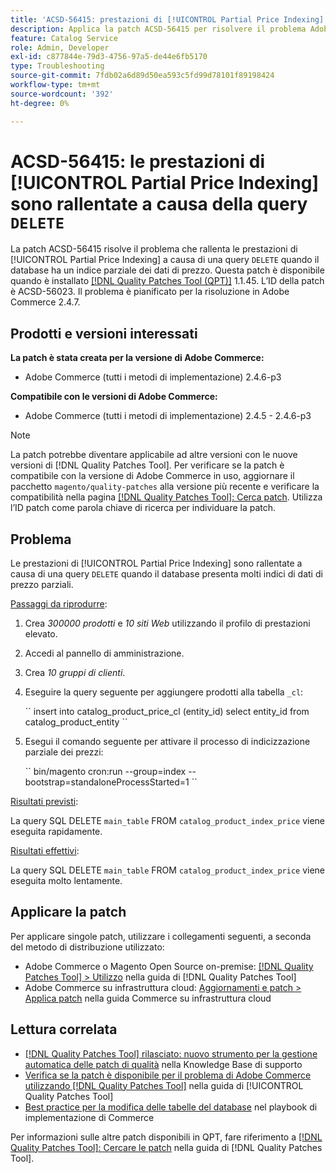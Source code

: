 ```yaml
---
title: 'ACSD-56415: prestazioni di [!UICONTROL Partial Price Indexing] rallentate a causa della query "DELETE"'
description: Applica la patch ACSD-56415 per risolvere il problema Adobe Commerce in cui le prestazioni di [!UICONTROL Partial Price Indexing] sono rallentate a causa di una query "DELETE" quando il database ha molti dati di prezzo parziali da indicizzare.
feature: Catalog Service
role: Admin, Developer
exl-id: c877844e-79d3-4756-97a5-de44e6fb5170
type: Troubleshooting
source-git-commit: 7fdb02a6d89d50ea593c5fd99d78101f89198424
workflow-type: tm+mt
source-wordcount: '392'
ht-degree: 0%

---
```


# ACSD-56415: le prestazioni di [!UICONTROL Partial Price Indexing] sono rallentate a causa della query `DELETE`

La patch ACSD-56415 risolve il problema che rallenta le prestazioni di [!UICONTROL Partial Price Indexing] a causa di una query `DELETE` quando il database ha un indice parziale dei dati di prezzo. Questa patch è disponibile quando è installato [[!DNL Quality Patches Tool (QPT)]](https://experienceleague.adobe.com/en/docs/commerce-operations/tools/quality-patches-tool/quality-patches-tool-to-self-serve-quality-patches) 1.1.45. L’ID della patch è ACSD-56023. Il problema è pianificato per la risoluzione in Adobe Commerce 2.4.7.

## Prodotti e versioni interessati

**La patch è stata creata per la versione di Adobe Commerce:**

* Adobe Commerce (tutti i metodi di implementazione) 2.4.6-p3

**Compatibile con le versioni di Adobe Commerce:**

* Adobe Commerce (tutti i metodi di implementazione) 2.4.5 - 2.4.6-p3

>[!NOTE]
>
>La patch potrebbe diventare applicabile ad altre versioni con le nuove versioni di [!DNL Quality Patches Tool]. Per verificare se la patch è compatibile con la versione di Adobe Commerce in uso, aggiornare il pacchetto `magento/quality-patches` alla versione più recente e verificare la compatibilità nella pagina [[!DNL Quality Patches Tool]: Cerca patch](https://experienceleague.adobe.com/tools/commerce-quality-patches/index.html). Utilizza l’ID patch come parola chiave di ricerca per individuare la patch.

## Problema

Le prestazioni di [!UICONTROL Partial Price Indexing] sono rallentate a causa di una query `DELETE` quando il database presenta molti indici di dati di prezzo parziali.

<u>Passaggi da riprodurre</u>:

1. Crea *300000 prodotti* e *10 siti Web* utilizzando il profilo di prestazioni elevato.
1. Accedi al pannello di amministrazione.
1. Crea *10 gruppi di clienti*.
1. Eseguire la query seguente per aggiungere prodotti alla tabella `_cl`:

   &grave;&grave;
    insert into catalog_product_price_cl (entity_id) select entity_id from catalog_product_entity
 &grave;&grave;

1. Esegui il comando seguente per attivare il processo di indicizzazione parziale dei prezzi:

   &grave;&grave;
    bin/magento cron:run --group=index --bootstrap=standaloneProcessStarted=1
 &grave;&grave;

<u>Risultati previsti</u>:

La query SQL DELETE `main_table` FROM `catalog_product_index_price` viene eseguita rapidamente.

<u>Risultati effettivi</u>:

La query SQL DELETE `main_table` FROM `catalog_product_index_price` viene eseguita molto lentamente.

## Applicare la patch

Per applicare singole patch, utilizzare i collegamenti seguenti, a seconda del metodo di distribuzione utilizzato:

* Adobe Commerce o Magento Open Source on-premise: [[!DNL Quality Patches Tool] > Utilizzo](/help/tools/quality-patches-tool/usage.md) nella guida di [!DNL Quality Patches Tool]
* Adobe Commerce su infrastruttura cloud: [Aggiornamenti e patch > Applica patch](https://experienceleague.adobe.com/docs/commerce-cloud-service/user-guide/develop/upgrade/apply-patches.html) nella guida Commerce su infrastruttura cloud

## Lettura correlata

* [[!DNL Quality Patches Tool] rilasciato: nuovo strumento per la gestione automatica delle patch di qualità](https://experienceleague.adobe.com/en/docs/commerce-operations/tools/quality-patches-tool/quality-patches-tool-to-self-serve-quality-patches) nella Knowledge Base di supporto
* [Verifica se la patch è disponibile per il problema di Adobe Commerce utilizzando  [!DNL Quality Patches Tool]](/help/tools/quality-patches-tool/patches-available-in-qpt/check-patch-for-magento-issue-with-magento-quality-patches.md) nella guida di [!UICONTROL Quality Patches Tool]
* [Best practice per la modifica delle tabelle del database](https://experienceleague.adobe.com/en/docs/commerce-operations/implementation-playbook/best-practices/development/modifying-core-and-third-party-tables#why-adobe-recommends-avoiding-modifications) nel playbook di implementazione di Commerce

Per informazioni sulle altre patch disponibili in QPT, fare riferimento a [[!DNL Quality Patches Tool]: Cercare le patch](https://experienceleague.adobe.com/tools/commerce-quality-patches/index.html) nella guida di [!DNL Quality Patches Tool].
